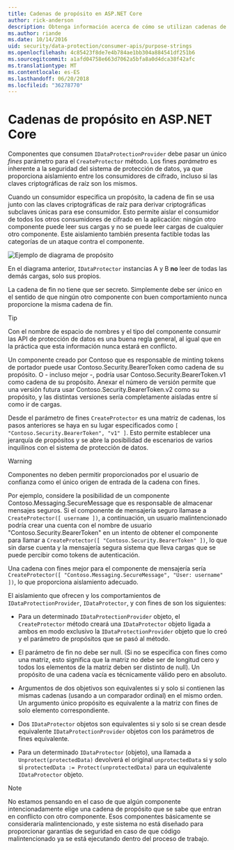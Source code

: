 ```yaml
---
title: Cadenas de propósito en ASP.NET Core
author: rick-anderson
description: Obtenga información acerca de cómo se utilizan cadenas de propósito en las API de protección de datos de ASP.NET Core.
ms.author: riande
ms.date: 10/14/2016
uid: security/data-protection/consumer-apis/purpose-strings
ms.openlocfilehash: 4c85423f8de7e4b784ae1bb304a884541df251b6
ms.sourcegitcommit: a1afd04758e663d7062a5bfa8a0d4dca38f42afc
ms.translationtype: MT
ms.contentlocale: es-ES
ms.lasthandoff: 06/20/2018
ms.locfileid: "36278770"
---
```

# <a name="purpose-strings-in-aspnet-core"></a>Cadenas de propósito en ASP.NET Core

<a name="data-protection-consumer-apis-purposes"></a>

Componentes que consumen `IDataProtectionProvider` debe pasar un único *fines* parámetro para el `CreateProtector` método. Los fines *parámetro* es inherente a la seguridad del sistema de protección de datos, ya que proporciona aislamiento entre los consumidores de cifrado, incluso si las claves criptográficas de raíz son los mismos.

Cuando un consumidor especifica un propósito, la cadena de fin se usa junto con las claves criptográficas de raíz para derivar criptográficas subclaves únicas para ese consumidor. Esto permite aislar el consumidor de todos los otros consumidores de cifrado en la aplicación: ningún otro componente puede leer sus cargas y no se puede leer cargas de cualquier otro componente. Este aislamiento también presenta factible todas las categorías de un ataque contra el componente.

![Ejemplo de diagrama de propósito](purpose-strings/_static/purposes.png)

En el diagrama anterior, `IDataProtector` instancias A y B **no** leer de todas las demás cargas, solo sus propios.

La cadena de fin no tiene que ser secreto. Simplemente debe ser único en el sentido de que ningún otro componente con buen comportamiento nunca proporcione la misma cadena de fin.

>[!TIP]
> Con el nombre de espacio de nombres y el tipo del componente consumir las API de protección de datos es una buena regla general, al igual que en la práctica que esta información nunca estará en conflicto.
>
>Un componente creado por Contoso que es responsable de minting tokens de portador puede usar Contoso.Security.BearerToken como cadena de su propósito. O - incluso mejor -, podría usar Contoso.Security.BearerToken.v1 como cadena de su propósito. Anexar el número de versión permite que una versión futura usar Contoso.Security.BearerToken.v2 como su propósito, y las distintas versiones sería completamente aisladas entre sí como ir de cargas.

Desde el parámetro de fines `CreateProtector` es una matriz de cadenas, los pasos anteriores se haya en su lugar especificados como `[ "Contoso.Security.BearerToken", "v1" ]`. Esto permite establecer una jerarquía de propósitos y se abre la posibilidad de escenarios de varios inquilinos con el sistema de protección de datos.

<a name="data-protection-contoso-purpose"></a>

>[!WARNING]
> Componentes no deben permitir proporcionados por el usuario de confianza como el único origen de entrada de la cadena con fines.
>
>Por ejemplo, considere la posibilidad de un componente Contoso.Messaging.SecureMessage que es responsable de almacenar mensajes seguros. Si el componente de mensajería seguro llamase a `CreateProtector([ username ])`, a continuación, un usuario malintencionado podría crear una cuenta con el nombre de usuario "Contoso.Security.BearerToken" en un intento de obtener el componente para llamar a `CreateProtector([ "Contoso.Security.BearerToken" ])`, lo que sin darse cuenta y la mensajería segura sistema que lleva cargas que se puede percibir como tokens de autenticación.
>
>Una cadena con fines mejor para el componente de mensajería sería `CreateProtector([ "Contoso.Messaging.SecureMessage", "User: username" ])`, lo que proporciona aislamiento adecuado.

El aislamiento que ofrecen y los comportamientos de `IDataProtectionProvider`, `IDataProtector`, y con fines de son los siguientes:

* Para un determinado `IDataProtectionProvider` objeto, el `CreateProtector` método creará una `IDataProtector` objeto ligada a ambos en modo exclusivo la `IDataProtectionProvider` objeto que lo creó y el parámetro de propósitos que se pasó al método.

* El parámetro de fin no debe ser null. (Si no se especifica con fines como una matriz, esto significa que la matriz no debe ser de longitud cero y todos los elementos de la matriz deben ser distinto de null). Un propósito de una cadena vacía es técnicamente válido pero en absoluto.

* Argumentos de dos objetivos son equivalentes si y solo si contienen las mismas cadenas (usando a un comparador ordinal) en el mismo orden. Un argumento único propósito es equivalente a la matriz con fines de solo elemento correspondiente.

* Dos `IDataProtector` objetos son equivalentes si y solo si se crean desde equivalente `IDataProtectionProvider` objetos con los parámetros de fines equivalente.

* Para un determinado `IDataProtector` (objeto), una llamada a `Unprotect(protectedData)` devolverá el original `unprotectedData` si y solo si `protectedData := Protect(unprotectedData)` para un equivalente `IDataProtector` objeto.

> [!NOTE]
> No estamos pensando en el caso de que algún componente intencionadamente elige una cadena de propósito que se sabe que entran en conflicto con otro componente. Esos componentes básicamente se consideraría malintencionado, y este sistema no está diseñado para proporcionar garantías de seguridad en caso de que código malintencionado ya se está ejecutando dentro del proceso de trabajo.
